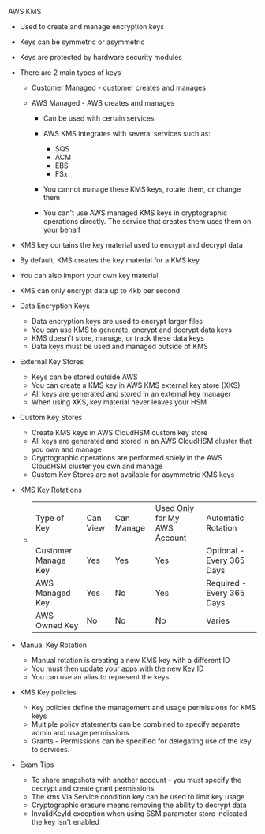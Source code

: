 AWS KMS

- Used to create and manage encryption keys
- Keys can be symmetric or asymmetric
- Keys are protected by hardware security modules
- There are 2 main types of keys
    
    - Customer Managed - customer creates and manages
    - AWS Managed - AWS creates and manages
        
        - Can be used with certain services
        - AWS KMS integrates with several services such as:
            
            - SQS
            - ACM
            - EBS
            - FSx
        - You cannot manage these KMS keys, rotate them, or change them
        - You can't use AWS managed KMS keys in cryptographic operations directly. The service that creates them uses them on your behalf
- KMS key contains the key material used to encrypt and decrypt data
- By default, KMS creates the key material for a KMS key
- You can also import your own key material
- KMS can only encrypt data up to 4kb per second
- Data Encryption Keys
    
    - Data encryption keys are used to encrypt larger files
    - You can use KMS to generate, encrypt and decrypt data keys
    - KMS doesn't store, manage, or track these data keys
    - Data keys must be used and managed outside of KMS
- External Key Stores
    
    - Keys can be stored outside AWS
    - You can create a KMS key in AWS KMS external key store (XKS)
    - All keys are generated and stored in an external key manager
    - When using XKS, key material never leaves your HSM
- Custom Key Stores
    
    - Create KMS keys in AWS CloudHSM custom key store
    - All keys are generated and stored in an AWS CloudHSM cluster that you own and manage
    - Cryptographic operations are performed solely in the AWS CloudHSM cluster you own and manage
    - Custom Key Stores are not available for asymmetric KMS keys
- KMS Key Rotations
    
    - |   |   |   |   |   |
        |---|---|---|---|---|
        |Type of Key|Can View|Can Manage|Used Only for My AWS Account|Automatic Rotation|
        |Customer Manage Key|Yes|Yes|Yes|Optional - Every 365 Days|
        |AWS Managed Key|Yes|No|Yes|Required - Every 365 Days|
        |AWS Owned Key|No|No|No|Varies|
        
- Manual Key Rotation
    
    - Manual rotation is creating a new KMS key with a different ID
    - You must then update your apps with the new Key ID
    - You can use an alias to represent the keys
- KMS Key policies
    
    - Key policies define the management and usage permissions for KMS keys
    - Multiple policy statements can be combined to specify separate admin and usage permissions
    - Grants - Permissions can be specified for delegating use of the key to services.
- Exam Tips
    
    - To share snapshots with another account - you must specify the decrypt and create grant permissions
    - The kms Via Service condition key can be used to limit key usage
    - Cryptographic erasure means removing the ability to decrypt data
    - InvalidKeyId exception when using SSM parameter store indicated the key isn't enabled